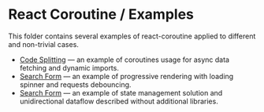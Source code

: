 # React Coroutine / Examples

This folder contains several examples of react-coroutine applied to different and non-trivial cases.

 * [Code Splitting](./code-splitting) — an example of coroutines usage for async data fetching and dynamic imports.
 * [Search Form](./search-form) — an example of progressive rendering with loading spinner and requests debouncing.
 * [Search Form](./unidirectional-dataflow) — an example of state management solution and unidirectional dataflow described without additional libraries.
